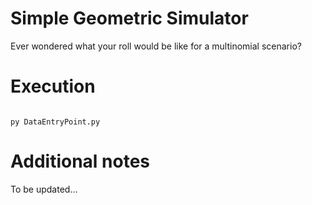 # Simple Geometric Simulator
 Ever wondered what your roll would be like for a multinomial scenario?


# Execution

``` 

py DataEntryPoint.py

```

# Additional notes

To be updated...
